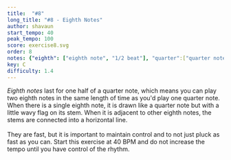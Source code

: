 ```yaml
---
title:  "#8"
long_title: "#8 - Eighth Notes"
author: shavaun
start_tempo: 40
peak_tempo: 100
score: exercise8.svg
order: 8
notes: {"eighth": ["eighth note", "1/2 beat"], "quarter":["quarter note","1 beat"]}
key: C
difficulty: 1.4
---
```


*Eighth notes* last for one half of a quarter note, which means you can play two eighth notes in the same length of time as you'd play one quarter note. When there is a single eighth note, it is drawn like a quarter note but with a little wavy flag on its stem. When it is adjacent to other eighth notes, the stems are connected into a horizontal line.<br><br>They are fast, but it is important to maintain control and to not just pluck as fast as you can. Start this exercise at 40 BPM and do not increase the tempo until you have control of the rhythm.